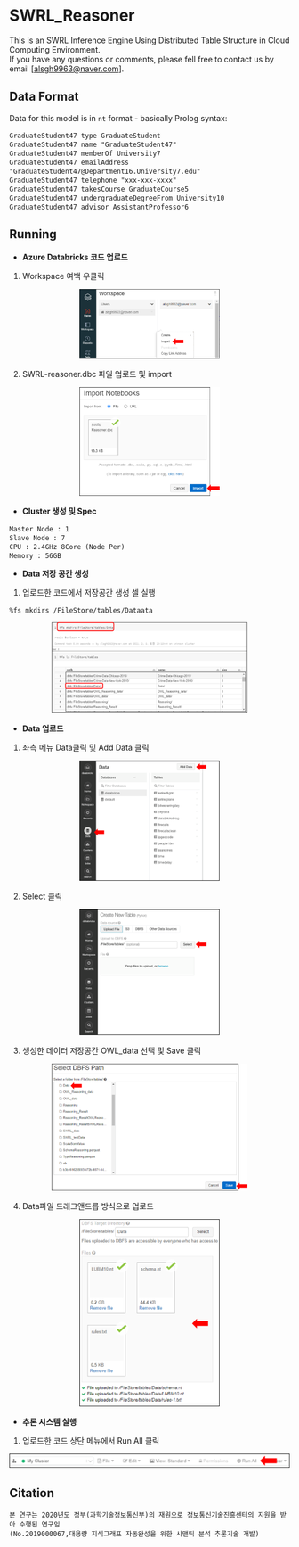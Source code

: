 # SWRL_Reasoner

This is an SWRL Inference Engine Using Distributed Table Structure in Cloud Computing Environment.  
If you have any questions or comments, please fell free to contact us by email [alsgh9963@naver.com].

## Data Format

Data for this model is in `nt` format - basically Prolog syntax:

```
GraduateStudent47 type GraduateStudent
GraduateStudent47 name "GraduateStudent47"
GraduateStudent47 memberOf University7
GraduateStudent47 emailAddress "GraduateStudent47@Department16.University7.edu"
GraduateStudent47 telephone "xxx-xxx-xxxx"
GraduateStudent47 takesCourse GraduateCourse5
GraduateStudent47 undergraduateDegreeFrom University10
GraduateStudent47 advisor AssistantProfessor6
```

## Running

* __Azure Databricks 코드 업로드__

1. Workspace 여백 우클릭

<center><img src="image/import1.png" width="50%" height="50%"></center>

2. SWRL-reasoner.dbc 파일 업로드 및 import

<center><img src="image/import2.png" width="50%" height="50%"></center>

* __Cluster 생성 및 Spec__
```
Master Node : 1
Slave Node : 7
CPU : 2.4GHz 8Core (Node Per)
Memory : 56GB
```
* __Data 저장 공간 생성__

1. 업로드한 코드에서 저장공간 생성 셀 실행
```
%fs mkdirs /FileStore/tables/Dataata
```
<center><img src="image/dataSpace.png" width="70%" height="70%"></center>

* __Data 업로드__

1. 좌측 메뉴 Data클릭 및 Add Data 클릭

<center><img src="image/dataUpload1.png" width="50%" height="50%"></center>

2. Select 클릭

<center><img src="image/dataUpload2.png" width="50%" height="50%"></center>

3. 생성한 데이터 저장공간 OWL_data 선택 및 Save 클릭

<center><img src="image/dataUpload3.png" width="70%" height="70%"></center>

4. Data파일 드래그앤드롭 방식으로 업로드

<center><img src="image/dataUpload4.png" width="50%" height="50%"></center>

* __추론 시스템 실행__

1. 업로드한 코드 상단 메뉴에서 Run All 클릭

![](image/run.png)

## Citation
```
본 연구는 2020년도 정부(과학기술정보통신부)의 재원으로 정보통신기술진흥센터의 지원을 받아 수행된 연구임 
(No.2019000067,대용량 지식그래프 자동완성을 위한 시맨틱 분석 추론기술 개발)
```
